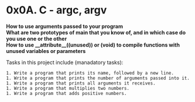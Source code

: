 # 0x0A. C - argc, argv
**How to use arguments passed to your program  
What are two prototypes of main that you know of, and in which case do you use one or the other  
How to use \_\_attribute\_\_((unused)) or (void) to compile functions with unused variables or parameters**

Tasks in this project include (manadatory tasks):
``` 
1. Write a program that prints its name, followed by a new line.
1. Write a program that prints the number of arguments passed into it.
1. Write a program that prints all arguments it receives.
1. Write a program that multiplies two numbers.
1. Write a program that adds positive numbers.
```
